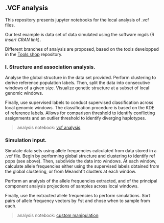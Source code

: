 ## .VCF analysis

This repository presents jupyter notebooks for the local analysis of .vcf files.

Our test example is data set of data simulated using the software mgds (R *insert CRAN link*).

Different branches of analysis are proposed, based on the tools developped in the 
[Tools shop](https://github.com/SantosJGND/Tools_and_toys) repository.

### I. Structure and association analysis.

Analyse the global structure in the data set provided. Perform clustering to
derive reference population labels. Then, split the data into consecutive windows 
of a given size. Visualize genetic structure at a subset of local genomic windows. 

Finally, use supervised labels to conduct supervised classification across local
genomic windows. The classification procedure is based on the KDE of reference labels.
Allows for comparison threshold to identify conflicting assignments and an outlier 
threshold to identify diverging haplotypes.

>analysis notebook: [vcf analysis](https://nbviewer.jupyter.org/github/SantosJGND/Tools_and_toys/blob/master/Cluster_shape/Simu_03-03-2019/vcf_analysis.ipynb)

### Simulation input.

Simulate data sets using allele frequencies calculated from data stored in a .vcf file.
Begin by performing global structure and clustering to identify ref pops (see above). Then,
subdivide the data into windows. At each window, calculate allele frequencies either 
using the supervised labels obtained from the global clustering, or from Meanshfit clusters 
at each window. 

Perform an analysis of the allele frequencies extracted, and of the principal component
analysis projections of samples across local windows.

Finally, use the extracted allele frequencies to perform simulations. Sort pairs of allele 
frequency vectors by Fst and chose when to sample from each.

>analysis notebook: [custom manipulation](https://nbviewer.jupyter.org/github/SantosJGND/Tools_and_toys/blob/master/Cluster_shape/Simu_03-03-2019/custom_manipulation.ipynb)